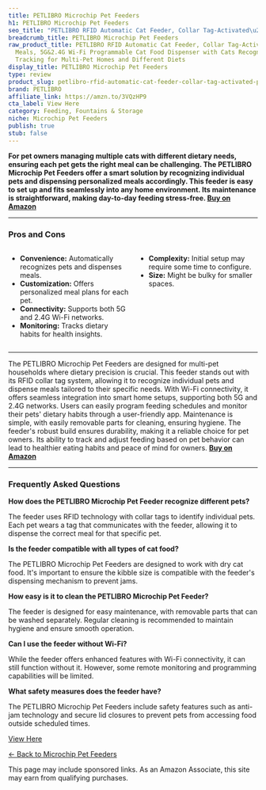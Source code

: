 ```yaml
---
title: PETLIBRO Microchip Pet Feeders
h1: PETLIBRO Microchip Pet Feeders
seo_title: "PETLIBRO RFID Automatic Cat Feeder, Collar Tag-Activated\u2026"
breadcrumb_title: PETLIBRO Microchip Pet Feeders
raw_product_title: PETLIBRO RFID Automatic Cat Feeder, Collar Tag-Activated Personalized
  Meals, 5G&2.4G Wi-Fi Programmable Cat Food Dispenser with Cats Recognition & Diet
  Tracking for Multi-Pet Homes and Different Diets
display_title: PETLIBRO Microchip Pet Feeders
type: review
product_slug: petlibro-rfid-automatic-cat-feeder-collar-tag-activated-personalized-me-2b09e3db
brand: PETLIBRO
affiliate_link: https://amzn.to/3VQzHP9
cta_label: View Here
category: Feeding, Fountains & Storage
niche: Microchip Pet Feeders
publish: true
stub: false
---
```


<div id="intro" class="full-width">
  <p><strong>For pet owners managing multiple cats with different dietary needs, ensuring each pet gets the right meal can be challenging. The PETLIBRO Microchip Pet Feeders offer a smart solution by recognizing individual pets and dispensing personalized meals accordingly. This feeder is easy to set up and fits seamlessly into any home environment. Its maintenance is straightforward, making day-to-day feeding stress-free. <a href="https://amzn.to/3VQzHP9" rel="nofollow sponsored noopener" target="_blank"><strong>Buy on Amazon</strong></a></strong></p>
</div>

<hr />
<h3 id="pros-cons">Pros and Cons</h3>
<div class="pc-grid" style="display:grid;grid-template-columns:1fr 1fr;gap:16px;">
  <ul>
    <li><strong>Convenience:</strong> Automatically recognizes pets and dispenses meals.</li>
    <li><strong>Customization:</strong> Offers personalized meal plans for each pet.</li>
    <li><strong>Connectivity:</strong> Supports both 5G and 2.4G Wi-Fi networks.</li>
    <li><strong>Monitoring:</strong> Tracks dietary habits for health insights.</li>
  </ul>
  <ul>
    <li><strong>Complexity:</strong> Initial setup may require some time to configure.</li>
    <li><strong>Size:</strong> Might be bulky for smaller spaces.</li>
  </ul>
</div>
<hr />

<div class="full-width">
  <p>The PETLIBRO Microchip Pet Feeders are designed for multi-pet households where dietary precision is crucial. This feeder stands out with its RFID collar tag system, allowing it to recognize individual pets and dispense meals tailored to their specific needs. With Wi-Fi connectivity, it offers seamless integration into smart home setups, supporting both 5G and 2.4G networks. Users can easily program feeding schedules and monitor their pets' dietary habits through a user-friendly app. Maintenance is simple, with easily removable parts for cleaning, ensuring hygiene. The feeder's robust build ensures durability, making it a reliable choice for pet owners. Its ability to track and adjust feeding based on pet behavior can lead to healthier eating habits and peace of mind for owners. <a href="https://amzn.to/3VQzHP9" rel="nofollow sponsored noopener" target="_blank"><strong>Buy on Amazon</strong></a></p>
</div>

<hr />
<h3 id="faqs">Frequently Asked Questions</h3>

<p><strong>How does the PETLIBRO Microchip Pet Feeder recognize different pets?</strong></p>
<p>The feeder uses RFID technology with collar tags to identify individual pets. Each pet wears a tag that communicates with the feeder, allowing it to dispense the correct meal for that specific pet.</p>

<p><strong>Is the feeder compatible with all types of cat food?</strong></p>
<p>The PETLIBRO Microchip Pet Feeders are designed to work with dry cat food. It's important to ensure the kibble size is compatible with the feeder's dispensing mechanism to prevent jams.</p>

<p><strong>How easy is it to clean the PETLIBRO Microchip Pet Feeder?</strong></p>
<p>The feeder is designed for easy maintenance, with removable parts that can be washed separately. Regular cleaning is recommended to maintain hygiene and ensure smooth operation.</p>

<p><strong>Can I use the feeder without Wi-Fi?</strong></p>
<p>While the feeder offers enhanced features with Wi-Fi connectivity, it can still function without it. However, some remote monitoring and programming capabilities will be limited.</p>

<p><strong>What safety measures does the feeder have?</strong></p>
<p>The PETLIBRO Microchip Pet Feeders include safety features such as anti-jam technology and secure lid closures to prevent pets from accessing food outside scheduled times.</p>
<p><a class="btn" href="https://amzn.to/3VQzHP9" target="_blank" rel="nofollow sponsored noopener">View Here</a></p>
<p><a href="/roundups/feeding-fountains-storage/microchip-pet-feeders/">← Back to Microchip Pet Feeders</a></p>
<aside class="disclosure">This page may include sponsored links. As an Amazon Associate, this site may earn from qualifying purchases.</aside>
